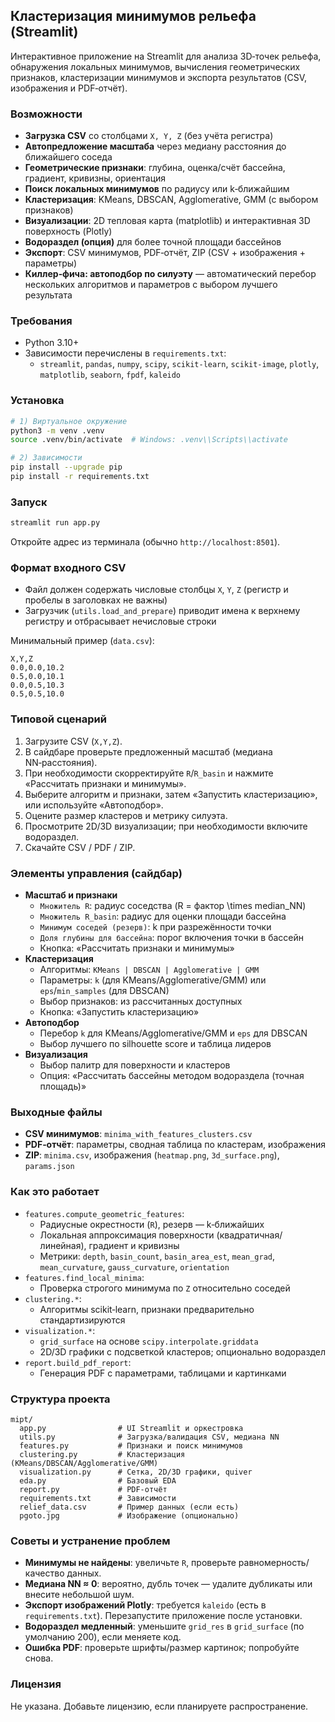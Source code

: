 ## Кластеризация минимумов рельефа (Streamlit)

Интерактивное приложение на Streamlit для анализа 3D‑точек рельефа, обнаружения локальных минимумов, вычисления геометрических признаков, кластеризации минимумов и экспорта результатов (CSV, изображения и PDF‑отчёт).

### Возможности
- **Загрузка CSV** со столбцами `X, Y, Z` (без учёта регистра)
- **Автопредложение масштаба** через медиану расстояния до ближайшего соседа
- **Геометрические признаки**: глубина, оценка/счёт бассейна, градиент, кривизны, ориентация
- **Поиск локальных минимумов** по радиусу или k‑ближайшим
- **Кластеризация**: KMeans, DBSCAN, Agglomerative, GMM (с выбором признаков)
- **Визуализации**: 2D тепловая карта (matplotlib) и интерактивная 3D поверхность (Plotly)
- **Водораздел (опция)** для более точной площади бассейнов
- **Экспорт**: CSV минимумов, PDF‑отчёт, ZIP (CSV + изображения + параметры)
- **Киллер‑фича: автоподбор по силуэту** — автоматический перебор нескольких алгоритмов и параметров с выбором лучшего результата

### Требования
- Python 3.10+
- Зависимости перечислены в `requirements.txt`:
  - `streamlit`, `pandas`, `numpy`, `scipy`, `scikit-learn`, `scikit-image`, `plotly`, `matplotlib`, `seaborn`, `fpdf`, `kaleido`

### Установка
```bash
# 1) Виртуальное окружение
python3 -m venv .venv
source .venv/bin/activate  # Windows: .venv\\Scripts\\activate

# 2) Зависимости
pip install --upgrade pip
pip install -r requirements.txt
```

### Запуск
```bash
streamlit run app.py
```
Откройте адрес из терминала (обычно `http://localhost:8501`).

### Формат входного CSV
- Файл должен содержать числовые столбцы `X`, `Y`, `Z` (регистр и пробелы в заголовках не важны)
- Загрузчик (`utils.load_and_prepare`) приводит имена к верхнему регистру и отбрасывает нечисловые строки

Минимальный пример (`data.csv`):
```csv
X,Y,Z
0.0,0.0,10.2
0.5,0.0,10.1
0.0,0.5,10.3
0.5,0.5,10.0
```

### Типовой сценарий
1) Загрузите CSV (`X,Y,Z`).
2) В сайдбаре проверьте предложенный масштаб (медиана NN‑расстояния).
3) При необходимости скорректируйте `R`/`R_basin` и нажмите «Рассчитать признаки и минимумы».
4) Выберите алгоритм и признаки, затем «Запустить кластеризацию», или используйте «Автоподбор».
5) Оцените размер кластеров и метрику силуэта.
6) Просмотрите 2D/3D визуализации; при необходимости включите водораздел.
7) Скачайте CSV / PDF / ZIP.

### Элементы управления (сайдбар)
- **Масштаб и признаки**
  - `Множитель R`: радиус соседства \(R = фактор \times median\_NN\)
  - `Множитель R_basin`: радиус для оценки площади бассейна
  - `Минимум соседей (резерв)`: k при разрежённости точки
  - `Доля глубины для бассейна`: порог включения точки в бассейн
  - Кнопка: «Рассчитать признаки и минимумы»
- **Кластеризация**
  - Алгоритмы: `KMeans | DBSCAN | Agglomerative | GMM`
  - Параметры: `k` (для KMeans/Agglomerative/GMM) или `eps`/`min_samples` (для DBSCAN)
  - Выбор признаков: из рассчитанных доступных
  - Кнопка: «Запустить кластеризацию»
- **Автоподбор**
  - Перебор `k` для KMeans/Agglomerative/GMM и `eps` для DBSCAN
  - Выбор лучшего по silhouette score и таблица лидеров
- **Визуализация**
  - Выбор палитр для поверхности и кластеров
  - Опция: «Рассчитать бассейны методом водораздела (точная площадь)»

### Выходные файлы
- **CSV минимумов**: `minima_with_features_clusters.csv`
- **PDF‑отчёт**: параметры, сводная таблица по кластерам, изображения
- **ZIP**: `minima.csv`, изображения (`heatmap.png`, `3d_surface.png`), `params.json`

### Как это работает
- `features.compute_geometric_features`:
  - Радиусные окрестности (`R`), резерв — k‑ближайших
  - Локальная аппроксимация поверхности (квадратичная/линейная), градиент и кривизны
  - Метрики: `depth`, `basin_count`, `basin_area_est`, `mean_grad`, `mean_curvature`, `gauss_curvature`, `orientation`
- `features.find_local_minima`:
  - Проверка строгого минимума по `Z` относительно соседей
- `clustering.*`:
  - Алгоритмы scikit‑learn, признаки предварительно стандартизируются
- `visualization.*`:
  - `grid_surface` на основе `scipy.interpolate.griddata`
  - 2D/3D графики с подсветкой кластеров; опционально водораздел
- `report.build_pdf_report`:
  - Генерация PDF с параметрами, таблицами и картинками

### Структура проекта
```
mipt/
  app.py                # UI Streamlit и оркестровка
  utils.py              # Загрузка/валидация CSV, медиана NN
  features.py           # Признаки и поиск минимумов
  clustering.py         # Кластеризация (KMeans/DBSCAN/Agglomerative/GMM)
  visualization.py      # Сетка, 2D/3D графики, quiver
  eda.py                # Базовый EDA
  report.py             # PDF‑отчёт
  requirements.txt      # Зависимости
  relief_data.csv       # Пример данных (если есть)
  pgoto.jpg             # Изображение (опционально)
```

### Советы и устранение проблем
- **Минимумы не найдены**: увеличьте `R`, проверьте равномерность/качество данных.
- **Медиана NN ≈ 0**: вероятно, дубль точек — удалите дубликаты или внесите небольшой шум.
- **Экспорт изображений Plotly**: требуется `kaleido` (есть в `requirements.txt`). Перезапустите приложение после установки.
- **Водораздел медленный**: уменьшите `grid_res` в `grid_surface` (по умолчанию 200), если меняете код.
- **Ошибка PDF**: проверьте шрифты/размер картинок; попробуйте снова.

### Лицензия
Не указана. Добавьте лицензию, если планируете распространение.


